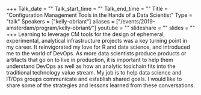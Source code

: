 +++
Talk_date = ""
Talk_start_time = ""
Talk_end_time = ""
Title = "Configuration Management Tools in the Hands of a Data Scientist"
Type = "talk"
Speakers = ["kelly-obriant"]
aliases = ["/events/2019-amsterdam/program/kelly-obriant/"]
youtube = ""
slideshare = ""
slides = ""
+++
Learning to leverage CM tools for the design of ephemeral, experimental, analytical infrastructure projects was a key turning point in my career. It reinvigorated my love for R and data science, and introduced me to the world of DevOps. As more data scientists produce products or artifacts that go on to live in production, it is important to help them understand DevOps as well as how an analytic toolchain fits into the traditional technology value stream. My job is to help data science and IT/Ops groups communicate and establish shared goals. I would like to share some of the strategies and lessons learned from these conversations.
